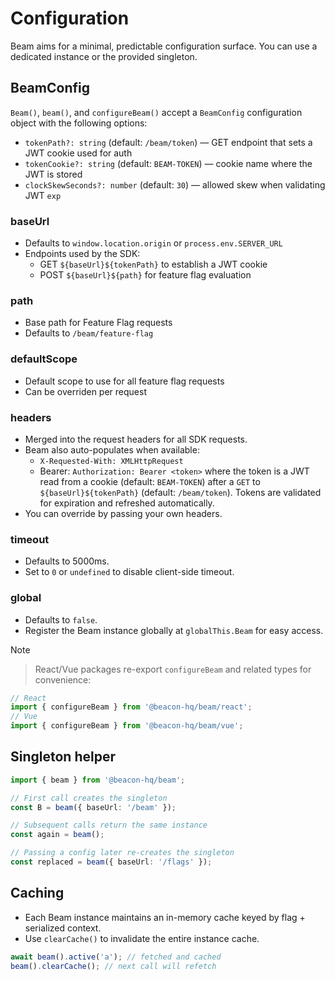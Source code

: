 # Configuration

Beam aims for a minimal, predictable configuration surface. You can use a dedicated instance or the provided singleton.

## BeamConfig

`Beam()`, `beam()`, and `configureBeam()` accept a `BeamConfig` configuration object with the following options:

- `tokenPath?: string` (default: `/beam/token`) — GET endpoint that sets a JWT cookie used for auth
- `tokenCookie?: string` (default: `BEAM-TOKEN`) — cookie name where the JWT is stored
- `clockSkewSeconds?: number` (default: `30`) — allowed skew when validating JWT `exp`

### baseUrl

- Defaults to `window.location.origin` or `process.env.SERVER_URL`
- Endpoints used by the SDK:
    - GET `${baseUrl}${tokenPath}` to establish a JWT cookie
    - POST `${baseUrl}${path}` for feature flag evaluation

### path

- Base path for Feature Flag requests
- Defaults to `/beam/feature-flag`

### defaultScope

- Default scope to use for all feature flag requests
- Can be overriden per request

### headers

- Merged into the request headers for all SDK requests.
- Beam also auto-populates when available:
    - `X-Requested-With: XMLHttpRequest`
    - Bearer: `Authorization: Bearer <token>` where the token is a JWT read from a cookie (default: `BEAM-TOKEN`) after a `GET` to `${baseUrl}${tokenPath}` (default: `/beam/token`). Tokens are validated for expiration and refreshed automatically.
- You can override by passing your own headers.

### timeout

- Defaults to 5000ms.
- Set to `0` or `undefined` to disable client-side timeout.

### global

- Defaults to `false`.
- Register the Beam instance globally at `globalThis.Beam` for easy access.

> [!NOTE]
>
> > React/Vue packages re-export `configureBeam` and related types for convenience:

```ts
// React
import { configureBeam } from '@beacon-hq/beam/react';
// Vue
import { configureBeam } from '@beacon-hq/beam/vue';
```

## Singleton helper

```ts
import { beam } from '@beacon-hq/beam';

// First call creates the singleton
const B = beam({ baseUrl: '/beam' });

// Subsequent calls return the same instance
const again = beam();

// Passing a config later re-creates the singleton
const replaced = beam({ baseUrl: '/flags' });
```

## Caching

- Each Beam instance maintains an in-memory cache keyed by flag + serialized context.
- Use `clearCache()` to invalidate the entire instance cache.

```ts
await beam().active('a'); // fetched and cached
beam().clearCache(); // next call will refetch
```
